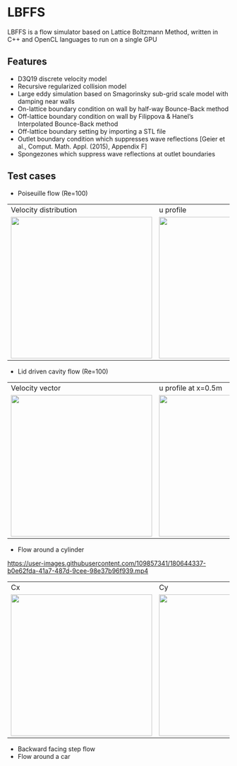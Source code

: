 # LBFFS
LBFFS is a flow simulator based on Lattice Boltzmann Method, written in C++ and OpenCL languages to run on a single GPU

## Features
* D3Q19 discrete velocity model
* Recursive regularized collision model
* Large eddy simulation based on Smagorinsky sub-grid scale model with damping near walls
* On-lattice boundary condition on wall by half-way Bounce-Back method
* Off-lattice boundary condition on wall by Filippova & Hanel’s Interpolated Bounce-Back method
* Off-lattice boundary setting by importing a STL file
* Outlet boundary condition which suppresses wave reflections [Geier et al., Comput. Math. Appl. (2015), Appendix F]
* Spongezones which suppress wave reflections at outlet boundaries

## Test cases
* Poiseuille flow (Re=100)
<table>
<tr>
<td>Velocity distribution</td>
<td>u profile</td>
</tr>
<tr>
<td><img src="https://user-images.githubusercontent.com/109857341/180640617-7e83c0b4-61df-4ed4-ac4f-39554b86affe.png" width="320px"></td>
<td><img src="https://user-images.githubusercontent.com/109857341/180640633-b6779f8d-1921-493f-b64f-876f08a873d8.png" width="320px"></td>
</tr>
</table>

* Lid driven cavity flow (Re=100)
<table>
<tr>
<td>Velocity vector</td>
<td>u profile at x=0.5m</td>
</tr>
<tr>
<td><img src="https://user-images.githubusercontent.com/109857341/180638527-6905b752-ebff-4695-a5c2-aacec47b16ac.png" width="320px"></td>
<td><img src="https://user-images.githubusercontent.com/109857341/180638616-66064f75-6159-4655-a28d-1c7f0be1dcc7.png" width="320px"></td>
</tr>
</table>

* Flow around a cylinder

https://user-images.githubusercontent.com/109857341/180644337-b0e62fda-41a7-487d-9cee-98e37b96f939.mp4
<table>
<tr>
<td>Cx</td>
<td>Cy</td>
</tr>
<tr>
<td><img src="https://user-images.githubusercontent.com/109857341/180644297-db37a9b0-177e-4a2a-8390-9ada3c0c96dd.png" width="320px"></td>
<td><img src="https://user-images.githubusercontent.com/109857341/180644308-5bb19345-ec3a-4d10-8ad9-4452e091d878.png" width="320px"></td>
</tr>
</table>

* Backward facing step flow
* Flow around a car
